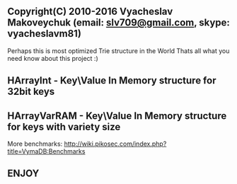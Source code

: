 ## Copyright(C) 2010-2016 Vyacheslav Makoveychuk (email: slv709@gmail.com, skype: vyacheslavm81)

Perhaps this is most optimized Trie structure in the World
Thats all what you need know about this project :)

## HArrayInt - Key\Value In Memory structure for 32bit keys
## HArrayVarRAM - Key\Value In Memory structure for keys with variety size

More benchmarks:
http://wiki.pikosec.com/index.php?title=VymaDB:Benchmarks

## ENJOY
